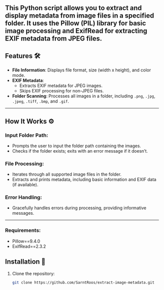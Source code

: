 ## This Python script allows you to extract and display metadata from image files in a specified folder. It uses the Pillow (PIL) library for basic image processing and ExifRead for extracting EXIF metadata from JPEG files.

## Features 🛠️
- **File Information**: Displays file format, size (width x height), and color mode.
- **EXIF Metadata**:
  - Extracts EXIF metadata for JPEG images.
  - Skips EXIF processing for non-JPEG files.
- **Folder Scanning**: Processes all images in a folder, including `.png`, `.jpg`, `.jpeg`, `.tiff`, `.bmp`, and `.gif`.

---

## How It Works ⚙️
### Input Folder Path:
- Prompts the user to input the folder path containing the images.
- Checks if the folder exists; exits with an error message if it doesn’t.

### File Processing:
- Iterates through all supported image files in the folder.
- Extracts and prints metadata, including basic information and EXIF data (if available).

### Error Handling:
- Gracefully handles errors during processing, providing informative messages.

---

### Requirements:
- Pillow==9.4.0
- ExifRead==2.3.2

## Installation 🚀
1. Clone the repository:
   ```bash
   git clone https://github.com/SarntRoos/extract-image-metadata.git
